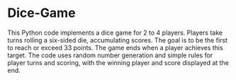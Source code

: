 # Dice-Game
This Python code implements a dice game for 2 to 4 players. Players take turns rolling a six-sided die, accumulating scores. The goal is to be the first to reach or exceed 33 points. The game ends when a player achieves this target. The code uses random number generation and simple rules for player turns and scoring, with the winning player and score displayed at the end.
